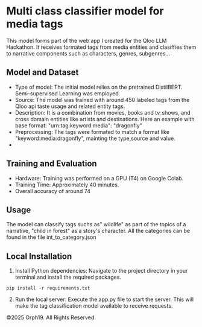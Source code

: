 # Multi class classifier model for media tags
This model forms part of the web app I created for the Qloo LLM Hackathon. It receives formated tags from media entities and clasiffies them to narrative components such as characters, genres, subgenres...

## Model and Dataset
- Type of model: The initial model relies on the pretrained DistilBERT. Semi-supervised Learning was employed. 
- Source: The model was trained with around 450 labeled tags from the Qloo api taste usage and related entity tags. 
- Description: It is a combination from movies, books and tv_shows, and cross domain entities like artists and destinations. Here an example with base format: "urn:tag:keyword:media": "dragonfly"
- Preprocessing: The tags were formated to match a format like "keyword:media:dragonfly", mainting the type,source and value.
- 
## Training and Evaluation
- Hardware: Training was performed on a GPU (T4) on Google Colab.
- Training Time: Approximately 40 minutes.
- Overall accuracy of around 74

## Usage
The model can classify tags suchs as" wildlife" as part of the topics of a narrative, "child in forest" as a story's character. All the categories can be found in the file int_to_category.json

## Local Installation
1. Install Python dependencies: 
Navigate to the project directory in your terminal and install the required packages.
```
pip install -r requirements.txt
```
2. Run the local server:
Execute the app.py file to start the server. This will make the tag classification model available to receive requests.

©2025 Orph19. All Rights Reserved.
